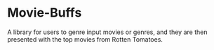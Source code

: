 # Movie-Buffs
A library for users to  genre input movies or genres, and they are then presented with the top movies from Rotten Tomatoes.

